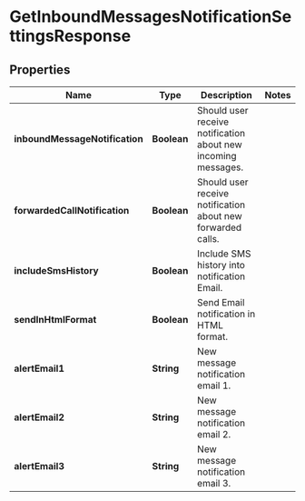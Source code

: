 
# GetInboundMessagesNotificationSettingsResponse

## Properties
Name | Type | Description | Notes
------------ | ------------- | ------------- | -------------
**inboundMessageNotification** | **Boolean** | Should user receive notification about new incoming messages. | 
**forwardedCallNotification** | **Boolean** | Should user receive notification about new forwarded calls. | 
**includeSmsHistory** | **Boolean** | Include SMS history into notification Email. | 
**sendInHtmlFormat** | **Boolean** | Send Email notification in HTML format. | 
**alertEmail1** | **String** | New message notification email 1. | 
**alertEmail2** | **String** | New message notification email 2. | 
**alertEmail3** | **String** | New message notification email 3. | 



